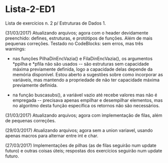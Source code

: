 # Lista-2-ED1
Lista de exercícios n. 2 p/ Estruturas de Dados 1.

(31/03/2017) Atualizando arquivos; agora com o header devidamente preenchido: defines, estruturas, e protótipos de funções. Além de mais pequenas correções. Testado no CodeBlocks: sem erros, mas três warnings:

 - nas funções PilhaDinEncVazia() e FilaDinEncVazia(), os argumentos \*ppilha e \*pfila não são usados -- são estruturas sem capacidade máxima previamente definida, logo a capacidade delas depende da memória disponível. Estou aberto a sugestões sobre como incorporar as variáveis, mas mantendo a propriedade de não ter capacidade máxima previamente definida.

 - na função buscasubs(), a variável vazio até recebe valores mas não é empregada -- precisava apenas empilhar e desempilhar elementos, mas no algoritmo desta função específica os retornos não são necessários.

(31/03/2017) Atualizando arquivos; agora com implementação de filas, além de pequenas correções.

(29/03/2017) Atualizando arquivos; agora sem a union variavel, usando apenas macros para alternar entre int e char.

(27/03/2017) Implementações de pilhas (as de filas seguirão num update futuro) e outras coisas úteis; respostas dos exercícios seguirão num update futuro.
